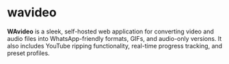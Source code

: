 # wavideo
**WAvideo** is a sleek, self-hosted web application for converting video and audio files into WhatsApp-friendly formats, GIFs, and audio-only versions. It also includes YouTube ripping functionality, real-time progress tracking, and preset profiles.

